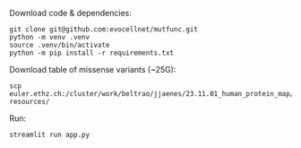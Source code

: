 Download code & dependencies:
```
git clone git@github.com:evocellnet/mutfunc.git
python -m venv .venv
source .venv/bin/activate
python -m pip install -r requirements.txt
```

Download table of missense variants (~25G):
```
scp euler.ethz.ch:/cluster/work/beltrao/jjaenes/23.11.01_human_protein_map/missense_23.11.1.sqlite resources/
```

Run:
```
streamlit run app.py
```
